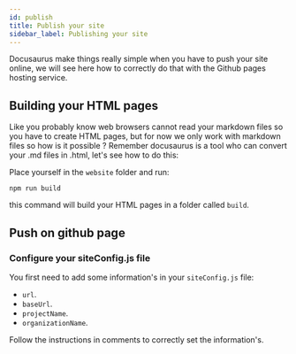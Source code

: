 ```yaml
---
id: publish
title: Publish your site
sidebar_label: Publishing your site
---
```

Docusaurus make things really simple when you have to push your site online, we will see here how to correctly do that with the Github pages hosting service.

## Building your HTML pages
Like you probably know web browsers cannot read your markdown files so you have to create HTML pages, but for now we only work with markdown files so how is it possible ? Remember docusaurus is a tool who can convert your .md files in .html, let's see how to do this: 

Place yourself in the `website` folder and run:
```
npm run build
```
this command will build your HTML pages in a folder called `build`.

## Push on github page
### Configure your siteConfig.js file
You first need to add some information's in your `siteConfig.js` file:

- `url`.
- `baseUrl`.
- `projectName`.
- `organizationName`.

Follow the instructions in comments to correctly set the information's.